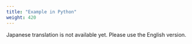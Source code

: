 ```yaml
---
title: "Example in Python"
weight: 420
---
```


Japanese translation is not available yet. Please use the English version.

